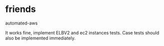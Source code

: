 # friends
automated-aws


It works fine, implement ELBV2 and ec2 instances tests. Case tests should also be implemented immediately. 
